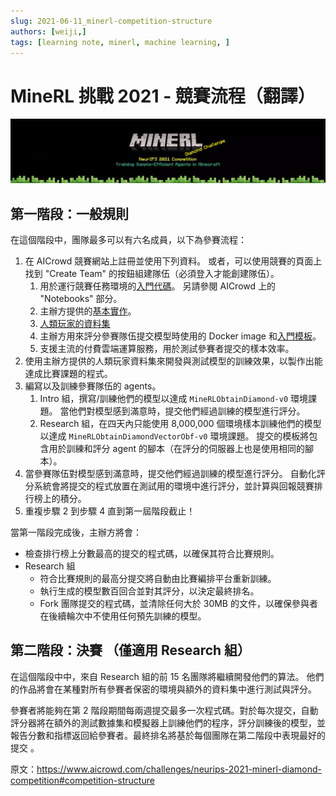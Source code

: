 ```yaml
---
slug: 2021-06-11_minerl-competition-structure
authors: [weiji,]
tags: [learning note, minerl, machine learning, ]
--- 
```


# MineRL 挑戰 2021 - 競賽流程（翻譯）

![](./img/01_hero.webp)

## 第一階段：一般規則

在這個階段中，團隊最多可以有六名成員，以下為參賽流程：

1. 在 AICrowd 競賽網站上註冊並使用下列資料。 或者，可以使用競賽的頁面上找到 "Create Team" 的按鈕組建隊伍（必須登入才能創建隊伍）。
    1. 用於運行競賽任務環境的[入門代碼](https://github.com/minerllabs/competition_submission_starter_template)。 另請參閱 AICrowd 上的 "Notebooks" 部分。
    2. 主辦方提供的[基本實作](https://github.com/minerllabs/baselines)。
    3. [人類玩家的資料集](https://minerl.io/dataset/)
    4. 主辦方用來評分參賽隊伍提交模型時使用的 Docker image 和[入門模板](https://github.com/minerllabs/competition_submission_template)。
    5. 支援主流的付費雲端運算服務，用於測試參賽者提交的樣本效率。 
2. 使用主辦方提供的人類玩家資料集來開發與測試模型的訓練效果，以製作出能達成比賽課題的程式。
3. 編寫以及訓練參賽隊伍的 agents。
    1.  Intro 組，撰寫/訓練他們的模型以達成 `MineRLObtainDiamond-v0` 環境課題。 當他們對模型感到滿意時，提交他們經過訓練的模型進行評分。
    2.  Research 組，在四天內只能使用 8,000,000 個環境樣本訓練他們的模型以達成 `MineRLObtainDiamondVectorObf-v0` 環境課題。 提交的模板將包含用於訓練和評分 agent 的腳本（在評分的伺服器上也是使用相同的腳本）。 
4. 當參賽隊伍對模型感到滿意時，提交他們經過訓練的模型進行評分。 自動化評分系統會將提交的程式放置在測試用的環境中進行評分，並計算與回報競賽排行榜上的積分。 
5. 重複步驟 2 到步驟 4 直到第一屆階段截止！

當第一階段完成後，主辦方將會：

- 檢查排行榜上分數最高的提交的程式碼，以確保其符合比賽規則。 
- Research 組
  - 符合比賽規則的最高分提交將自動由比賽編排平台重新訓練。 
  - 執行生成的模型數百回合並對其評分，以決定最終排名。 
  - Fork 團隊提交的程式碼，並清除任何大於 30MB 的文件，以確保參與者在後續輪次中不使用任何預先訓練的模型。

## 第二階段：決賽 （僅適用 Research 組）

在這個階段中中，來自 Research 組的前 15 名團隊將繼續開發他們的算法。 他們的作品將會在某種對所有參賽者保密的環境與額外的資料集中進行測試與評分。 

參賽者將能夠在第 2 階段期間每兩週提交最多一次程式碼。對於每次提交，自動評分器將在額外的測試數據集和模擬器上訓練他們的程序，評分訓練後的模型，並報告分數和指標返回給參賽者。最終排名將基於每個團隊在第二階段中表現最好的提交 。

原文：https://www.aicrowd.com/challenges/neurips-2021-minerl-diamond-competition#competition-structure